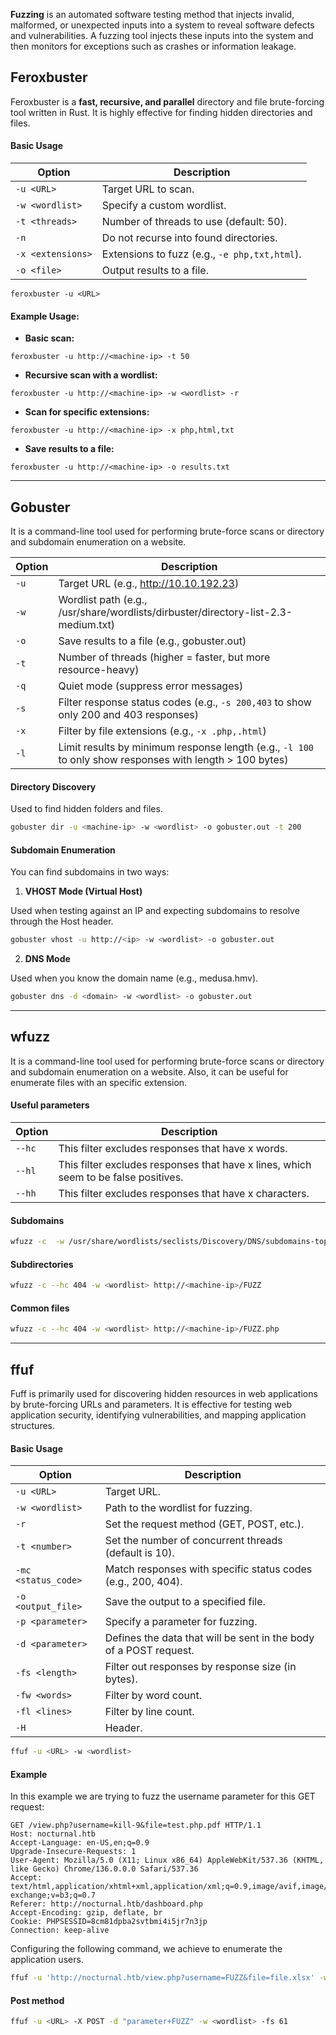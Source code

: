**Fuzzing** is an automated software testing method that injects invalid, malformed, or unexpected inputs into a system to reveal software defects and vulnerabilities. A fuzzing tool injects these inputs into the system and then monitors for exceptions such as crashes or information leakage.

## Feroxbuster

Feroxbuster is a **fast, recursive, and parallel** directory and file brute-forcing tool written in Rust. It is highly effective for finding hidden directories and files.

#### Basic Usage

| Option            | Description                                   |
| ----------------- | --------------------------------------------- |
| `-u <URL>`        | Target URL to scan.                           |
| `-w <wordlist>`   | Specify a custom wordlist.                    |
| `-t <threads>`    | Number of threads to use (default: 50).       |
| `-n`              | Do not recurse into found directories.        |
| `-x <extensions>` | Extensions to fuzz (e.g., `-e php,txt,html`). |
| `-o <file>`       | Output results to a file.                     |


```
feroxbuster -u <URL>
```

#### Example Usage:

- **Basic scan:**
```
feroxbuster -u http://<machine-ip> -t 50
```

- **Recursive scan with a wordlist:**
```
feroxbuster -u http://<machine-ip> -w <wordlist> -r
```

- **Scan for specific extensions:**
```
feroxbuster -u http://<machine-ip> -x php,html,txt
```

- **Save results to a file:**
```
feroxbuster -u http://<machine-ip> -o results.txt
```




---


## Gobuster
It is a command-line tool used for performing brute-force scans or directory and subdomain enumeration on a website.

| Option  | Description                                            |
|---------|--------------------------------------------------------|
| `-u`    | Target URL (e.g., http://10.10.192.23)                 |
| `-w`    | Wordlist path (e.g., /usr/share/wordlists/dirbuster/directory-list-2.3-medium.txt) |
| `-o`    | Save results to a file (e.g., gobuster.out)            |
| `-t`    | Number of threads (higher = faster, but more resource-heavy) |
| `-q`    | Quiet mode (suppress error messages)                   |
| `-s`    | Filter response status codes (e.g., `-s 200,403` to show only 200 and 403 responses) |
| `-x`    | Filter by file extensions (e.g., `-x .php,.html`)      |
| `-l`    | Limit results by minimum response length (e.g., `-l 100` to only show responses with length > 100 bytes) |

#### Directory Discovery
Used to find hidden folders and files.
```bash
gobuster dir -u <machine-ip> -w <wordlist> -o gobuster.out -t 200
```

#### Subdomain Enumeration

You can find subdomains in two ways:

1. **VHOST Mode (Virtual Host)**

Used when testing against an IP and expecting subdomains to resolve through the Host header.

```bash
gobuster vhost -u http://<ip> -w <wordlist> -o gobuster.out
```

2. **DNS Mode**

Used when you know the domain name (e.g., medusa.hmv).

```bash
gobuster dns -d <domain> -w <wordlist> -o gobuster.out
```

---



## wfuzz
It is a command-line tool used for performing brute-force scans or directory and subdomain enumeration on a website. Also, it can be useful for enumerate files with an specific extension.
#### Useful parameters
| Option | Description                                                                         |
| ------ | ----------------------------------------------------------------------------------- |
| `--hc` | This filter excludes responses that have x words.                                   |
| `--hl` | This filter excludes responses that have x lines, which seem to be false positives. |
| `--hh` | This filter excludes responses that have x characters.                              |

#### Subdomains
```bash
wfuzz -c  -w /usr/share/wordlists/seclists/Discovery/DNS/subdomains-top1million-20000.txt  -u http://<machine-ip> -H "Host: FUZZ.<machine-ip>" -t 100
```


#### Subdirectories
```bash
wfuzz -c --hc 404 -w <wordlist> http://<machine-ip>/FUZZ
```

#### Common files
```bash
wfuzz -c --hc 404 -w <wordlist> http://<machine-ip>/FUZZ.php
```



---


## ffuf
Fuff is primarily used for discovering hidden resources in web applications by brute-forcing URLs and parameters. It is effective for testing web application security, identifying vulnerabilities, and mapping application structures.

#### Basic Usage

| Option              | Description                                                       |
| ------------------- | ----------------------------------------------------------------- |
| `-u <URL>`          | Target URL.                                                       |
| `-w <wordlist>`     | Path to the wordlist for fuzzing.                                 |
| `-r`                | Set the request method (GET, POST, etc.).                         |
| `-t <number>`       | Set the number of concurrent threads (default is 10).             |
| `-mc <status_code>` | Match responses with specific status codes (e.g., 200, 404).      |
| `-o <output_file>`  | Save the output to a specified file.                              |
| `-p <parameter>`    | Specify a parameter for fuzzing.                                  |
| `-d <parameter>`    | Defines the data that will be sent in the body of a POST request. |
| `-fs <length>`      | Filter out responses by response size (in bytes).                 |
| `-fw <words>`       | Filter by word count.                                             |
| `-fl <lines>`       | Filter by line count.                                             |
| `-H`                | Header.                                                           |

```bash
ffuf -u <URL> -w <wordlist>
```

#### Example
In this example we are trying to fuzz the username parameter for this GET request:
```
GET /view.php?username=kill-9&file=test.php.pdf HTTP/1.1
Host: nocturnal.htb
Accept-Language: en-US,en;q=0.9
Upgrade-Insecure-Requests: 1
User-Agent: Mozilla/5.0 (X11; Linux x86_64) AppleWebKit/537.36 (KHTML, like Gecko) Chrome/136.0.0.0 Safari/537.36
Accept: text/html,application/xhtml+xml,application/xml;q=0.9,image/avif,image/webp,image/apng,*/*;q=0.8,application/signed-exchange;v=b3;q=0.7
Referer: http://nocturnal.htb/dashboard.php
Accept-Encoding: gzip, deflate, br
Cookie: PHPSESSID=8cm81dpba2svtbmi4i5jr7n3jp
Connection: keep-alive
```

Configuring the following command, we achieve to enumerate the application users.

```bash
ffuf -u 'http://nocturnal.htb/view.php?username=FUZZ&file=file.xlsx' -w /usr/share/wordlists/seclists/Usernames/xato-net-10-million-usernames.txt -H 'Cookie: PHPSESSID=8cm81dpba2svtbmi4i5jr7n3jp'  -fs 2985
```

#### Post method

```bash
ffuf -u <URL> -X POST -d "parameter+FUZZ" -w <wordlist> -fs 61
```


